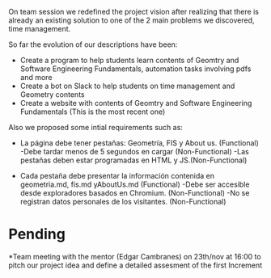 On team session we redefined the project vision after realizing that there is already an existing solution to one of the 2 main problems we discovered, time management.

So far the evolution of our descriptions have been:
* Create a program to help students learn contents of Geomtry and Software Engineering Fundamentals, automation tasks involving pdfs and more
* Create a bot on Slack to help students on time management and Geometry contents
* Create a website with contents of Geomtry and Software Engineering Fundamentals (This is the most recent one)

Also we proposed some intial requirements such as:
* La página debe tener pestañas: Geometría, FIS y About us. (Functional)
	-Debe tardar menos de 5 segundos en cargar (Non-Functional)
	-Las pestañas deben estar programadas en HTML y JS.(Non-Functional)

* Cada pestaña debe presentar la información contenida en geometria.md, fis.md yAboutUs.md (Functional)
	-Debe ser accesible desde exploradores basados en Chromium. (Non-Functional)
	-No se registran datos personales de los visitantes. (Non-Functional)
  
# Pending
*Team meeting with the mentor (Edgar Cambranes) on 23th/nov at 16:00 to pitch our project idea and define a detailed assesment of the first Increment
